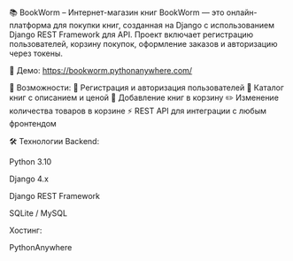 📚 BookWorm – Интернет-магазин книг
BookWorm — это онлайн-платформа для покупки книг, созданная на Django с использованием Django REST Framework для API.
Проект включает регистрацию пользователей, корзину покупок, оформление заказов и авторизацию через токены.

🔗 Демо: https://bookworm.pythonanywhere.com/

🚀 Возможности:
  🔐 Регистрация и авторизация пользователей
  📖 Каталог книг с описанием и ценой
  🛒 Добавление книг в корзину
  ✏️ Изменение количества товаров в корзине
  ⚡ REST API для интеграции с любым фронтендом

🛠 Технологии
Backend:
  
  Python 3.10
  
  Django 4.x
  
  Django REST Framework
  
  SQLite / MySQL

Хостинг:

  PythonAnywhere
